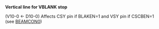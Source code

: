 **Vertical line for VBLANK stop**

(V10-0 <\- D10-0) Affects CSY pin if BLAKEN=1 and VSY pin if CSCBEN=1 (see [BEAMCON0](/hardware:beamcon0))

